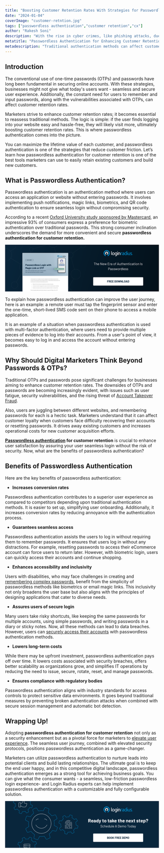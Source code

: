 ```yaml
---
title: "Boosting Customеr Rеtеntion Ratеs With Stratеgiеs for Passwordlеss Authеntication"
date: "2024-01-04"
coverImage: "customer-retntion.jpg"
tags: ["passwordless authentication","customer retention","cx"]
author: "Rakesh Soni"
description: "With the rise in cyber crimes, like phishing attacks, due to weak passwords and password reuse, passwordless authentication is the new way businesses can improve customer retention by providing a sense of security to users."
metatitle: "Passwordless Authentication for Enhancing Customer Retention"
metadescription: "Traditional authentication methods can affect customer retention rates. But, as a marketer, you can ensure growth with passwordless authentication! Read more."
---
```

## Introduction

The conventional use of one-time passwords (OTPs) and passwords have long been fundamental in securing online accounts. With these strategies, businesses might not give what today's users want - seamless and secure user experience. Additionally, the constant need for users to remember and input passwords, along with the vulnerabilities associated with OTPs, can affect customer retention rates.

Marketers strive to enhance customer retention rates; it becomes essential to reassess traditional methods. The logic is simple: if the user finds logging into your website easy and hassle-free, they will likely visit more, ultimately boosting customer retention rates. This is where passwordless authentication comes into the picture.

You can maximize the lifetime value of each customer, and passwordless authentication is one of the strategies that reduce customer friction. Let’s learn how passwordless authentication for customer retention is one of the best tools marketers can use to easily retain existing customers and build new customers.

## What is Passwordless Authentication?

Passwordless authentication is an authentication method where users can access an application or website without entering passwords. It involves implementing push notifications, magic links, biometrics, and QR code authentication to ensure seamless login without compromising security.  

According to a recent [Oxford University study sponsored by Mastercard](https://www.cio.com/article/350323/seven-signs-that-your-consumers-are-ready-for-passwordless-authentication.html), an impressive 93% of consumers express a preference for biometric authentication over traditional passwords. This strong consumer inclination underscores the demand for more convenient and secure **passwordless authentication for customer retention.**

[![DS-passwordless-login-magic-links](DS-passwordless-login-magic-links.png)](https://www.loginradius.com/resource/passwordless-login-magic-link-otp-datasheet)

To explain how passwordless authentication can improve the user journey, here is an example: a remote user must tap the fingerprint sensor and enter the one-time, short-lived SMS code sent on their phone to access a mobile application. 

It is an example of a situation when passwordless authentication is used with multi-factor authentication, where users need to provide multiple pieces of evidence to log into their accounts. From a user's point of view, it becomes easy to log in and access the account without entering passwords. 

## Why Should Digital Marketers Think Beyond Passwords & OTPs? 

Traditional OTPs and passwords pose significant challenges for businesses aiming to enhance customer retention rates. The downsides of OTPs and passwords are becoming increasingly evident, with issues such as user fatigue, security vulnerabilities, and the rising threat of [Account Takeover Fraud](https://www.loginradius.com/blog/identity/corporate-account-takeover-attacks/). 

Also, users are juggling between different websites, and remembering passwords for each is a hectic task. Marketers understand that it can affect customer loyalty when customers face difficulty recovering their accounts or resetting passwords. It drives away existing customers and increases operational costs for new customer acquisition efforts. 

**[Passwordless authentication](https://www.loginradius.com/passwordless-login/) for customer retention** is crucial to enhance user satisfaction by assuring your user seamless login without the risk of security. Now, what are the benefits of passwordless authentication? 

## Benefits of Passwordless Authentication

Here are the key benefits of passwordless authentication:

* **Increases conversion rates**

Passwordless authentication contributes to a superior user experience as compared to competitors depending upon traditional authentication methods. It is easier to set up, simplifying user onboarding. Additionally, it increases conversion rates by reducing annoyance with the authentication process. 

* **Guarantees seamless access**

Passwordless authentication assists the users to log in without requiring them to remember passwords. It ensures that users log in without any distractions. For example, resetting passwords to access their eCommerce account can force users to return later. However, with biometric login, users can quickly access their accounts and continue shopping.  

* **Enhances accessibility and inclusivity**

Users with disabilities, who may face challenges in creating and [remembering complex passwords](https://www.loginradius.com/resource/passwords-are-dead/), benefit from the simplicity of passwordless methods like biometrics or email magic links. This inclusivity not only broadens the user base but also aligns with the principles of designing applications that cater to diverse needs.

* **Assures users of secure login**

Many users take risky shortcuts, like keeping the same passwords for multiple accounts, using simple passwords, and writing passwords in a diary or sticky notes. Now, all these methods can lead to data breaches. However, users can [securely access their accounts](https://www.loginradius.com/account-data-security/) with passwordless authentication methods.  

* **Lowers long-term costs**

While there may be upfront investment, passwordless authentication pays off over time. It lowers costs associated with security breaches, offers better scalability as organizations grow, and simplifies IT operations by reducing the need to issue, secure, rotate, reset, and manage passwords. 

* **Ensures compliance with regulatory bodies**

Passwordless authentication aligns with industry standards for access controls to protect sensitive data environments. It goes beyond traditional measures by preventing broken authentication attacks when combined with secure session management and automatic bot detection. 

## Wrapping Up!

Adopting **passwordless authentication for customer retention** not only as a security enhancement but as a pivotal force for marketers to [elevate user experience](https://www.loginradius.com/customer-experience-solutions/). The seamless user journey, combined with elevated security protocols, positions passwordless authentication as a game-changer. 

Marketers can utilize passwordless authentication to nurture leads into potential clients and build lasting relationships. The ultimate goal is to keep the end user happy, and in this competitive digital landscape, passwordless authentication emerges as a strong tool for achieving business goals. You can give what the consumer wants - a seamless, low-friction passwordless login experience- and Login Radius experts can help implement passwordless authentication with a customizable and fully configurable solution.  

[![book-a-demo-loginradius](../../assets/book-a-demo-loginradius.png)](https://www.loginradius.com/book-a-demo/)